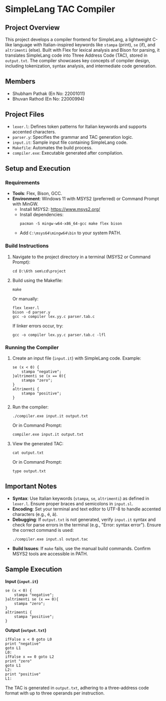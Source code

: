 SimpleLang TAC Compiler
======================

Project Overview
---------------
This project develops a compiler frontend for SimpleLang, a lightweight C-like language with Italian-inspired keywords like `stampa` (print), `se` (if), and `altrimenti` (else). Built with Flex for lexical analysis and Bison for parsing, it translates SimpleLang code into Three Address Code (TAC), stored in `output.txt`. The compiler showcases key concepts of compiler design, including tokenization, syntax analysis, and intermediate code generation.

Members
-------
- Shubham Pathak (En No: 22001011)
- Bhuvan Rathod (En No: 22000994)

Project Files
-------------
- `lexer.l`: Defines token patterns for Italian keywords and supports accented characters.
- `parser.y`: Specifies the grammar and TAC generation logic.
- `input.it`: Sample input file containing SimpleLang code.
- `Makefile`: Automates the build process.
- `compiler.exe`: Executable generated after compilation.

Setup and Execution
-------------------
### Requirements
- **Tools**: Flex, Bison, GCC.
- **Environment**: Windows 11 with MSYS2 (preferred) or Command Prompt with MinGW.
  - Install MSYS2: https://www.msys2.org/
  - Install dependencies:
    ```
    pacman -S mingw-w64-x86_64-gcc make flex bison
    ```
  - Add `C:\msys64\mingw64\bin` to your system PATH.

### Build Instructions
1. Navigate to the project directory in a terminal (MSYS2 or Command Prompt):
   ```
   cd D:\6th sem\cd\project
   ```
2. Build using the Makefile:
   ```
   make
   ```
   Or manually:
   ```
   flex lexer.l
   bison -d parser.y
   gcc -o compiler lex.yy.c parser.tab.c
   ```
   If linker errors occur, try:
   ```
   gcc -o compiler lex.yy.c parser.tab.c -lfl
   ```

### Running the Compiler
1. Create an input file (`input.it`) with SimpleLang code. Example:
   ```
   se (x < 0) {
       stampa "negative";
   }altrimenti se (x == 0){
       stampa "zero";
   }
   altrimenti {
       stampa "positive";
   }
   ```
2. Run the compiler:
   ```
   ./compiler.exe input.it output.txt
   ```
   Or in Command Prompt:
   ```
   compiler.exe input.it output.txt
   ```
3. View the generated TAC:
   ```
   cat output.txt
   ```
   Or in Command Prompt:
   ```
   type output.txt
   ```

Important Notes
---------------
- **Syntax**: Use Italian keywords (`stampa`, `se`, `altrimenti`) as defined in `lexer.l`. Ensure proper braces and semicolons in `input.sl`.
- **Encoding**: Set your terminal and text editor to UTF-8 to handle accented characters (e.g., é, à).
- **Debugging**: If `output.txt` is not generated, verify `input.it` syntax and check for parse errors in the terminal (e.g., "Error: syntax error"). Ensure the correct command is used:
  ```
  ./compiler.exe input.sl output.tac
  ```
- **Build Issues**: If `make` fails, use the manual build commands. Confirm MSYS2 tools are accessible in PATH.

Sample Execution
----------------
**Input (`input.it`)**
```
se (x < 0) {
    stampa "negative";
}altrimenti se (x == 0){
    stampa "zero";
}
altrimenti {
    stampa "positive";
}
```

**Output (`output.txt`)**
```
ifFalse x < 0 goto L0
print "negative"
goto L1
L0:
ifFalse x == 0 goto L2
print "zero"
goto L1
L2:
print "positive"
L1:
```

The TAC is generated in `output.txt`, adhering to a three-address code format with up to three operands per instruction.

